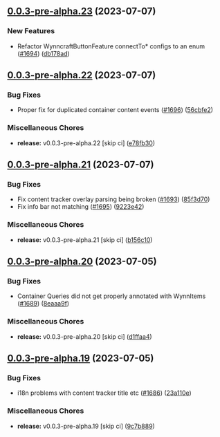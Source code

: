## [0.0.3-pre-alpha.23](https://github.com/Wynntils/Artemis/compare/v0.0.3-pre-alpha.22...v0.0.3-pre-alpha.23) (2023-07-07)


### New Features

* Refactor WynncraftButtonFeature connectTo* configs to an enum ([#1694](https://github.com/Wynntils/Artemis/issues/1694)) ([db178ad](https://github.com/Wynntils/Artemis/commit/db178adabdc076cedc8dbc630af08bfca28008b2))

## [0.0.3-pre-alpha.22](https://github.com/Wynntils/Artemis/compare/v0.0.3-pre-alpha.21...v0.0.3-pre-alpha.22) (2023-07-07)


### Bug Fixes

* Proper fix for duplicated container content events ([#1696](https://github.com/Wynntils/Artemis/issues/1696)) ([56cbfe2](https://github.com/Wynntils/Artemis/commit/56cbfe2fc923584be318d23ef410c6b553c6ba18))


### Miscellaneous Chores

* **release:** v0.0.3-pre-alpha.22 [skip ci] ([e78fb30](https://github.com/Wynntils/Artemis/commit/e78fb3075a16c6dd8acf1f52c2bd245bf47b1401))

## [0.0.3-pre-alpha.21](https://github.com/Wynntils/Artemis/compare/v0.0.3-pre-alpha.20...v0.0.3-pre-alpha.21) (2023-07-07)


### Bug Fixes

* Fix content tracker overlay parsing being broken ([#1693](https://github.com/Wynntils/Artemis/issues/1693)) ([85f3d70](https://github.com/Wynntils/Artemis/commit/85f3d70e9a0873313e141881cecef9c6fb290d73))
* Fix info bar not matching ([#1695](https://github.com/Wynntils/Artemis/issues/1695)) ([9223e42](https://github.com/Wynntils/Artemis/commit/9223e429e1f59357d413e82531cabda544099be5))


### Miscellaneous Chores

* **release:** v0.0.3-pre-alpha.21 [skip ci] ([b156c10](https://github.com/Wynntils/Artemis/commit/b156c1004bbc6d5ed48bf8158811a69da784fd0a))

## [0.0.3-pre-alpha.20](https://github.com/Wynntils/Artemis/compare/v0.0.3-pre-alpha.19...v0.0.3-pre-alpha.20) (2023-07-05)


### Bug Fixes

* Container Queries did not get properly annotated with WynnItems ([#1689](https://github.com/Wynntils/Artemis/issues/1689)) ([8eaaa9f](https://github.com/Wynntils/Artemis/commit/8eaaa9fbac52de3fd2436e240feef7af345edaa8))


### Miscellaneous Chores

* **release:** v0.0.3-pre-alpha.20 [skip ci] ([d1ffaa4](https://github.com/Wynntils/Artemis/commit/d1ffaa4c0242e1f28574d019d786661ea2c2e937))

## [0.0.3-pre-alpha.19](https://github.com/Wynntils/Artemis/compare/v0.0.3-pre-alpha.18...v0.0.3-pre-alpha.19) (2023-07-05)


### Bug Fixes

* i18n problems with content tracker title etc ([#1686](https://github.com/Wynntils/Artemis/issues/1686)) ([23a110e](https://github.com/Wynntils/Artemis/commit/23a110e0914bbbbc1b2bf3b907e23516d9540f03))


### Miscellaneous Chores

* **release:** v0.0.3-pre-alpha.19 [skip ci] ([9c7b889](https://github.com/Wynntils/Artemis/commit/9c7b88966b4a35f5789799881f784666a115ea76))

